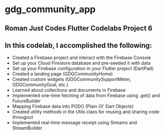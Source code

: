 # gdg_community_app

## Roman Just Codes Flutter Codelabs Project 6

## In this codelab, I accomplished the following:

- Created a Firebase project and interact with the Firebase Console
- Set up your Cloud Firestore database and pre-seeded it with data
- Set up your Firebase configuration in your Flutter project (DartPad)
- Created a landing page (GDGCommunityHome)
- Created custom widgets (GDGCommunitySupportMeter, GDGCommunityGoal, etc.)
- Learned about collections and documents in Firebase
- Implemented one-time fetching of data from Firebase using .get() and FutureBuilder
- Mapping Firebase data into PODO (Plain Ol' Dart Objects)
- Created utility methods in the Utils class for reusing and sharing code througout
- Implemented real-time message receipt using Streams and StreamBuilder
